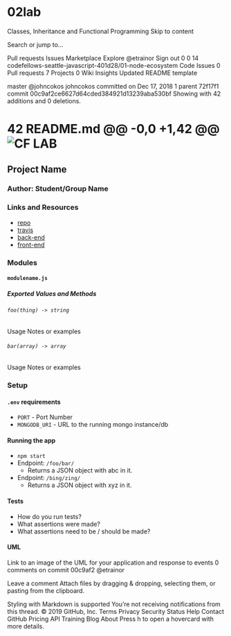 # 02lab
Classes, Inheritance and Functional Programming
Skip to content
 
Search or jump to…

Pull requests
Issues
Marketplace
Explore
 @etrainor Sign out
0
0 14 codefellows-seattle-javascript-401d28/01-node-ecosystem
 Code  Issues 0  Pull requests 7  Projects 0  Wiki  Insights
Updated README template

 master
@johncokos
johncokos committed on Dec 17, 2018
1 parent 72f17f1 commit 00c9af2ce6627d64cded384921d13239aba530bf
Showing  with 42 additions and 0 deletions.
   
42  README.md
@@ -0,0 +1,42 @@
![CF](http://i.imgur.com/7v5ASc8.png) LAB
=================================================

## Project Name

### Author: Student/Group Name

### Links and Resources
* [repo](http://xyz.com)
* [travis](http://xyz.com)
* [back-end](http://xyz.com)
* [front-end](http://xyz.com)

### Modules
#### `modulename.js`
##### Exported Values and Methods

###### `foo(thing) -> string`
Usage Notes or examples

###### `bar(array) -> array`
Usage Notes or examples

### Setup
#### `.env` requirements
* `PORT` - Port Number
* `MONGODB_URI` - URL to the running mongo instance/db

#### Running the app
* `npm start`
* Endpoint: `/foo/bar/`
  * Returns a JSON object with abc in it.
* Endpoint: `/bing/zing/`
  * Returns a JSON object with xyz in it.

#### Tests
* How do you run tests?
* What assertions were made?
* What assertions need to be / should be made?

#### UML
Link to an image of the UML for your application and response to events
0 comments on commit 00c9af2
@etrainor
   
 
 
 
Leave a comment
Attach files by dragging & dropping, selecting them, or pasting from the clipboard.

 Styling with Markdown is supported
  You’re not receiving notifications from this thread.
© 2019 GitHub, Inc.
Terms
Privacy
Security
Status
Help
Contact GitHub
Pricing
API
Training
Blog
About
Press h to open a hovercard with more details.